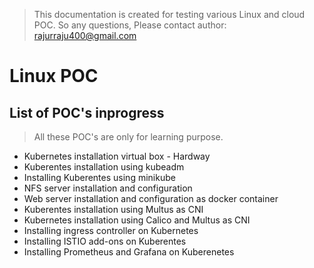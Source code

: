 > This documentation is created for testing various Linux and cloud POC. So any questions, Please contact author:  rajurraju400@gmail.com



# Linux POC

## List of POC's inprogress 

> All these POC's are only for learning purpose. 

*   Kubernetes installation virtual box - Hardway
*   Kuberentes installation using kubeadm
*   Installing Kuberentes using minikube
*   NFS server installation and configuration
*   Web server installation and configuration as docker container
*   Kuberentes installation using Multus as CNI
*   Kubernetes installation using Calico and Multus as CNI
*   Installing ingress controller on Kubernetes
*   Installing ISTIO add-ons on Kuberentes
*   Installing Prometheus and Grafana on Kuberenetes
